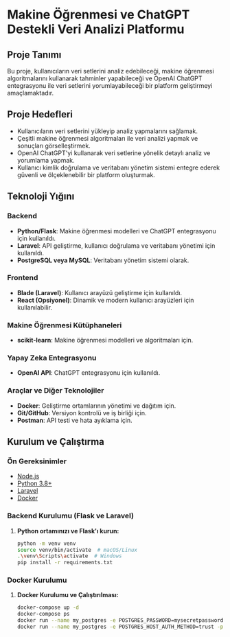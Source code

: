 # **Makine Öğrenmesi ve ChatGPT Destekli Veri Analizi Platformu**

## **Proje Tanımı**

Bu proje, kullanıcıların veri setlerini analiz edebileceği, makine öğrenmesi algoritmalarını kullanarak tahminler yapabileceği ve OpenAI ChatGPT entegrasyonu ile veri setlerini yorumlayabileceği bir platform geliştirmeyi amaçlamaktadır.

## **Proje Hedefleri**

- Kullanıcıların veri setlerini yükleyip analiz yapmalarını sağlamak.
- Çeşitli makine öğrenmesi algoritmaları ile veri analizi yapmak ve sonuçları görselleştirmek.
- OpenAI ChatGPT'yi kullanarak veri setlerine yönelik detaylı analiz ve yorumlama yapmak.
- Kullanıcı kimlik doğrulama ve veritabanı yönetim sistemi entegre ederek güvenli ve ölçeklenebilir bir platform oluşturmak.

## **Teknoloji Yığını**

### **Backend**
- **Python/Flask**: Makine öğrenmesi modelleri ve ChatGPT entegrasyonu için kullanıldı.
- **Laravel**: API geliştirme, kullanıcı doğrulama ve veritabanı yönetimi için kullanıldı.
- **PostgreSQL veya MySQL**: Veritabanı yönetim sistemi olarak.

### **Frontend**
- **Blade (Laravel)**: Kullanıcı arayüzü geliştirme için kullanıldı.
- **React (Opsiyonel)**: Dinamik ve modern kullanıcı arayüzleri için kullanılabilir.

### **Makine Öğrenmesi Kütüphaneleri**
- **scikit-learn**: Makine öğrenmesi modelleri ve algoritmaları için.

### **Yapay Zeka Entegrasyonu**
- **OpenAI API**: ChatGPT entegrasyonu için kullanıldı.

### **Araçlar ve Diğer Teknolojiler**
- **Docker**: Geliştirme ortamlarının yönetimi ve dağıtım için.
- **Git/GitHub**: Versiyon kontrolü ve iş birliği için.
- **Postman**: API testi ve hata ayıklama için.

## **Kurulum ve Çalıştırma**

### **Ön Gereksinimler**
- [Node.js](https://nodejs.org/)
- [Python 3.8+](https://www.python.org/)
- [Laravel](https://laravel.com/)
- [Docker](https://www.docker.com/)

### **Backend Kurulumu (Flask ve Laravel)**

1. **Python ortamınızı ve Flask'ı kurun:**
   ```bash
   python -m venv venv
   source venv/bin/activate  # macOS/Linux
   .\venv\Scripts\activate  # Windows
   pip install -r requirements.txt


### **Docker Kurulumu**

1. **Docker Kurulumu ve Çalıştırılması:**
   ```bash
   docker-compose up -d
   docker-compose ps
   docker run --name my_postgres -e POSTGRES_PASSWORD=mysecretpassword -e POSTGRES_USER=myuser -e POSTGRES_DB=laravel-docker -p 5432:5432 -d postgres
   docker run --name my_postgres -e POSTGRES_HOST_AUTH_METHOD=trust -p 5432:5432 -d postgres


